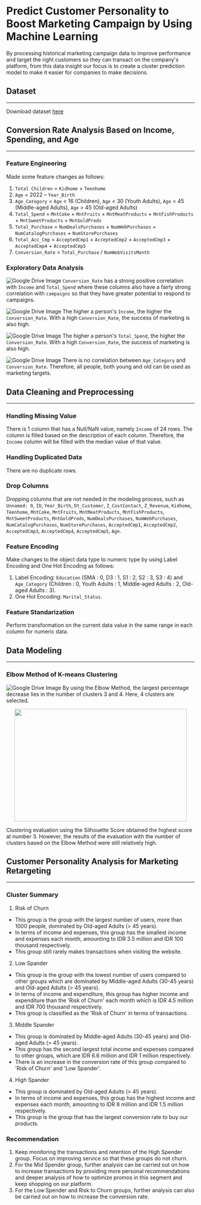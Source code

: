 # Predict Customer Personality to Boost Marketing Campaign by Using Machine Learning
By processing historical marketing campaign data to improve performance and target the right customers so they can transact on the company's platform, from this data insight our focus is to create a cluster prediction model to make it easier for companies to make decisions.

## Dataset
---
Download dataset [here](https://drive.google.com/file/d/19TUlAkMBRQi4MKfimeYBxCrFSeYk0ZGr/view)

## Conversion Rate Analysis Based on Income, Spending, and Age
---
### Feature Engineering
Made some feature changes as follows:
1. `Total Children` = `Kidhome` + `Teenhome`
2. `Age` = 2022 – `Year_Birth`
3. `Age_Category` = `Age` < 16 (Children), `Age` < 30 (Youth Adults), `Age` < 45 (Middle-aged Adults), `Age` > 45 (Old-aged Adults)
4. `Total_Spend` = `MntCoke` + `MntFruits` + `MntMeatProducts` + `MntFishProducts` + `MntSweetProducts` + `MntGoldProds`
5. `Total_Purchase` = `NumDealsPurchases` + `NumWebPurchases` + `NumCatalogPurchases` + `NumStorePurchases`
6. `Total_Acc_Cmp` = `AcceptedCmp1` + `AcceptedCmp2` + `AcceptedCmp3` + `AcceptedCmp4` + `AcceptedCmp5`
7. `Conversion_Rate` = `Total_Purchase` / `NumWebVisitsMonth`

### Exploratory Data Analysis
![Google Drive Image](https://drive.google.com/uc?export=view&id=1gr0zImgRgLfE8N_targ6O_GUyYFjQaO6)
`Conversion_Rate` has a strong positive correlation with `Income` and `Total_Spend` where these columns also have a fairly strong correlation with `campaigns` so that they have greater potential to respond to campaigns.

![Google Drive Image](https://drive.google.com/uc?export=view&id=1f-bShXsp7EJnJJGA0-dd66VJ0XIR4PhQ)
The higher a person's `Income`, the higher the `Conversion_Rate`. With a high `Conversion_Rate`, the success of marketing is also high.

![Google Drive Image](https://drive.google.com/uc?export=view&id=1Fo9n0ScTOYyocqNxO8D__VEfRSPYekoA)
The higher a person's `Total_Spend`, the higher the `Conversion_Rate`. With a high `Conversion_Rate`, the success of marketing is also high.

![Google Drive Image](https://drive.google.com/uc?export=view&id=127mzenxpFoXPPiiY5TCB4oWDes3_7SOc)
There is no correlation between `Age_Category` and `Conversion_Rate`. Therefore, all people, both young and old can be used as marketing targets.

## Data Cleaning and Preprocessing
---
### Handling Missing Value
There is 1 column that has a Null/NaN value, namely `Income` of 24 rows. The column is filled based on the description of each column. Therefore, the `Income` column will be filled with the median value of that value.

### Handling Duplicated Data
There are no duplicate rows.

### Drop Columns
Dropping columns that are not needed in the modeling process, such as
`Unnamed: 0`, `ID`, `Year_Birth`, `Dt_Customer`, `Z_CostContact`, `Z_Revenue`, `Kidhome`, `Teenhome`, `MntCoke`, `MntFruits`, `MntMeatProducts`, `MntFishProducts`, `MntSweetProducts`, `MntGoldProds`, `NumDealsPurchases`, `NumWebPurchases`, `NumCatalogPurchases`, `NumStorePurchases`, `AcceptedCmp1`, `AcceptedCmp2`, `AcceptedCmp3`, `AcceptedCmp4`, `AcceptedCmp5`, `Age`.

### Feature Encoding
Make changes to the object data type to numeric type by using Label Encoding and One Hot Encoding as follows:
1. Label Encoding: `Education` (SMA : 0, D3 : 1, S1 : 2, S2 : 3, S3 : 4) and `Age_Category` (Children : 0, Youth Adults : 1, Middle-aged Adults : 2, Old-aged Adults : 3).
2. One Hot Encoding: `Marital_Status`.

### Feature Standarization
Perform transformation on the current data value in the same range in each column for numeric data.

## Data Modeling
---
### Elbow Method of K-means Clustering
![Google Drive Image](https://drive.google.com/uc?export=view&id=10qwAdharDt5JgFxXs0mGtC4Y_XjJMEjU)
By using the Elbow Method, the largest percentage decrease lies in the number of clusters 3 and 4. Here, 4 clusters are selected.


<p align="center">
  <img width="460" height="300" src="https://drive.google.com/uc?export=view&id=1HYJau0LNwv4l5aOr5LqXWn2VfwksG29f">
</p>

Clustering evaluation using the Silhouette Score obtained the highest score at number 3. However, the results of the evaluation with the number of clusters based on the Elbow Method were still relatively high.

## Customer Personality Analysis for Marketing Retargeting
---
### Cluster Summary
1. Risk of Churn
- This group is the group with the largest number of users, more than 1000 people, dominated by Old-aged Adults (> 45 years).
- In terms of income and expenses, this group has the smallest income and expenses each month, amounting to IDR 3.5 million and IDR 100 thousand respectively.
- This group still rarely makes transactions when visiting the website.

2. Low Spander
- This group is the group with the lowest number of users compared to other groups which are dominated by Middle-aged Adults (30-45 years) and Old-aged Adults (> 45 years).
- In terms of income and expenditure, this group has higher income and expenditure than the 'Risk of Churn' each month which is IDR 4.5 million and IDR 700 thousand respectively.
- This group is classified as the 'Risk of Churn' in terms of transactions.

3. Middle Spander
- This group is dominated by Middle-aged Adults (30-45 years) and Old-aged Adults (> 45 years).
- This group has the second largest total income and expenses compared to other groups, which are IDR 6.6 million and IDR 1 million respectively.
- There is an increase in the conversion rate of this group compared to 'Risk of Churn' and 'Low Spander'.

4. High Spander
- This group is dominated by Old-aged Adults (> 45 years).
- In terms of income and expenses, this group has the highest income and expenses each month, amounting to IDR 8 million and IDR 1.5 million respectively.
- This group is the group that has the largest conversion rate to buy our products.

### Recommendation
1. Keep monitoring the transactions and retention of the High Spender group. Focus on improving service so that these groups do not churn.
2. For the Mid Spender group, further analysis can be carried out on how to increase transactions by providing more personal recommendations and deeper analysis of how to optimize promos in this segment and keep shopping on our platform.
3. For the Low Spender and Risk to Churn groups, further analysis can also be carried out on how to increase the conversion rate.
